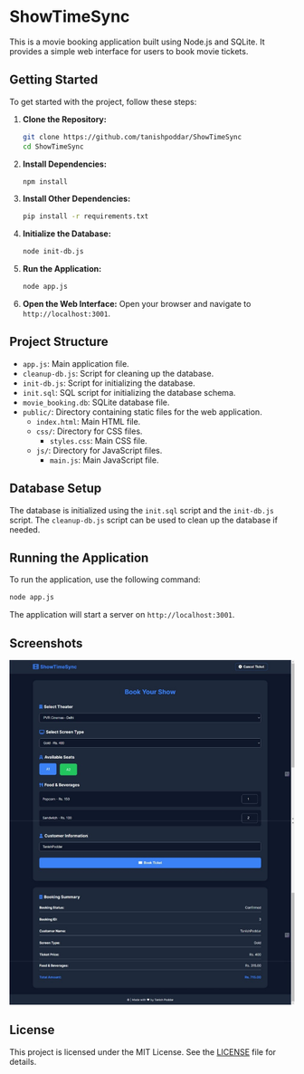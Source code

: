 # ShowTimeSync

This is a movie booking application built using Node.js and SQLite. It provides a simple web interface for users to book movie tickets.

## Getting Started
To get started with the project, follow these steps:

1. **Clone the Repository:**
   ```sh
   git clone https://github.com/tanishpoddar/ShowTimeSync
   cd ShowTimeSync
   ```

2. **Install Dependencies:**
   ```sh
   npm install
   ```

3. **Install Other Dependencies:**
   ```sh
   pip install -r requirements.txt
   ```

3. **Initialize the Database:**
   ```sh
   node init-db.js
   ```

4. **Run the Application:**
   ```sh
   node app.js
   ```

5. **Open the Web Interface:**
   Open your browser and navigate to `http://localhost:3001`.

## Project Structure
- `app.js`: Main application file.
- `cleanup-db.js`: Script for cleaning up the database.
- `init-db.js`: Script for initializing the database.
- `init.sql`: SQL script for initializing the database schema.
- `movie_booking.db`: SQLite database file.
- `public/`: Directory containing static files for the web application.
  - `index.html`: Main HTML file.
  - `css/`: Directory for CSS files.
    - `styles.css`: Main CSS file.
  - `js/`: Directory for JavaScript files.
    - `main.js`: Main JavaScript file.

## Database Setup
The database is initialized using the `init.sql` script and the `init-db.js` script. The `cleanup-db.js` script can be used to clean up the database if needed.

## Running the Application
To run the application, use the following command:
```sh
node app.js
```
The application will start a server on `http://localhost:3001`.

## Screenshots
![fullstack-app](image/showtimesync.jpg)

## License
This project is licensed under the MIT License. See the [LICENSE](LICENSE) file for details.